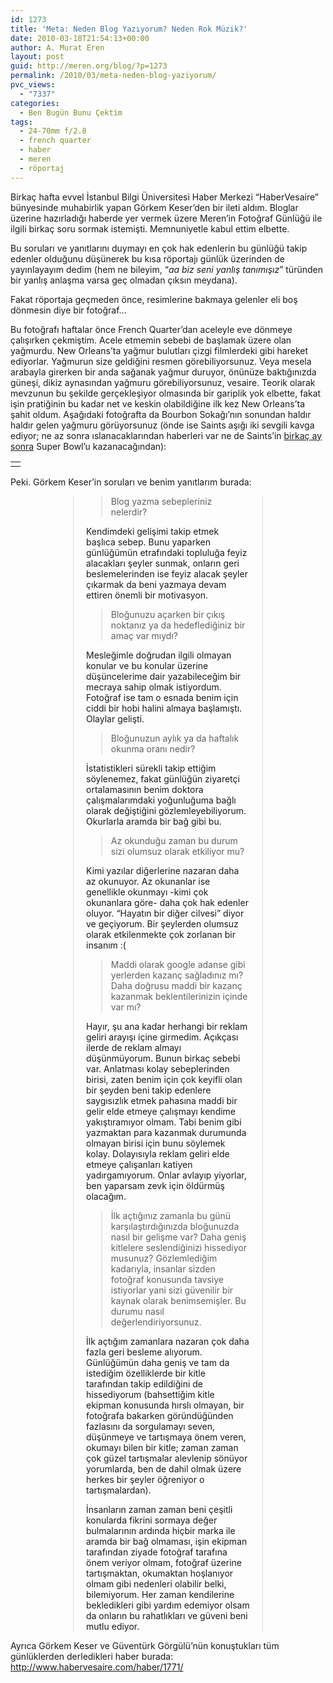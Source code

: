 ```yaml
---
id: 1273
title: 'Meta: Neden Blog Yazıyorum? Neden Rok Müzik?'
date: 2010-03-18T21:54:13+00:00
author: A. Murat Eren
layout: post
guid: http://meren.org/blog/?p=1273
permalink: /2010/03/meta-neden-blog-yaziyorum/
pvc_views:
  - "7337"
categories:
  - Ben Bugün Bunu Çektim
tags:
  - 24-70mm f/2.8
  - french quarter
  - haber
  - meren
  - röportaj
---
```

Birkaç hafta evvel İstanbul Bilgi Üniversitesi Haber Merkezi &#8220;HaberVesaire&#8221; bünyesinde muhabirlik yapan Görkem Keser&#8217;den bir ileti aldım. Bloglar üzerine hazırladığı haberde yer vermek üzere Meren&#8217;in Fotoğraf Günlüğü ile ilgili birkaç soru sormak istemişti. Memnuniyetle kabul ettim elbette.

Bu soruları ve yanıtlarını duymayı en çok hak edenlerin bu günlüğü takip edenler olduğunu düşünerek bu kısa röportajı günlük üzerinden de yayınlayayım dedim (hem ne bileyim, &#8220;_aa biz seni yanlış tanımışız_&#8221; türünden bir yanlış anlaşma varsa geç olmadan çıksın meydana).

Fakat röportaja geçmeden önce, resimlerine bakmaya gelenler eli boş dönmesin diye bir fotoğraf&#8230;

Bu fotoğrafı haftalar önce French Quarter&#8217;dan aceleyle eve dönmeye çalışırken çekmiştim. Acele etmemin sebebi de başlamak üzere olan yağmurdu. New Orleans&#8217;ta yağmur bulutları çizgi filmlerdeki gibi hareket ediyorlar. Yağmurun size geldiğini resmen görebiliyorsunuz. Veya mesela arabayla girerken bir anda sağanak yağmur duruyor, önünüze baktığınızda güneşi, dikiz aynasından yağmuru görebiliyorsunuz, vesaire. Teorik olarak mevzunun bu şekilde gerçekleşiyor olmasında bir gariplik yok elbette, fakat işin pratiğinin bu kadar net ve keskin olabildiğine ilk kez New Orleans&#8217;ta şahit oldum. Aşağıdaki fotoğrafta da Bourbon Sokağı&#8217;nın sonundan haldır haldır gelen yağmuru görüyorsunuz (önde ise Saints aşığı iki sevgili kavga ediyor; ne az sonra ıslanacaklarından haberleri var ne de Saints&#8217;in [birkaç ay sonra](http://meren.org/blog/2010/02/super-bowl-esnasinda-french-quarter-new-orleans/) Super Bowl&#8217;u kazanacağından):

<table border="0" width="100%">
  <tr>
    <td align="center">
      <img src="http://lh3.ggpht.com/_x7Afx6WcB1c/S6Jvfr6ykcI/AAAAAAAAIj8/feX0cLVwM90/s800/tongumeyin.jpg" alt="" />
    </td>
  </tr>
</table>

Peki. Görkem Keser&#8217;in soruları ve benim yanıtlarım burada:

<div style="margin-left: 100px; margin-right: 100px; padding-left: 20px; padding-right: 20px; border-left: 1px #DDD solid;border-right: 1px #DDD solid;">
  <blockquote>
    <p>
      Blog yazma sebepleriniz nelerdir?
    </p>
  </blockquote>
  
  <p>
    Kendimdeki gelişimi takip etmek başlıca sebep. Bunu yaparken günlüğümün etrafındaki topluluğa feyiz alacakları şeyler sunmak, onların geri beslemelerinden ise feyiz alacak şeyler çıkarmak da beni yazmaya devam ettiren önemli bir motivasyon.
  </p>
  
  <blockquote>
    <p>
      Bloğunuzu açarken bir çıkış noktanız ya da hedeflediğiniz bir amaç var mıydı?
    </p>
  </blockquote>
  
  <p>
    Mesleğimle doğrudan ilgili olmayan konular ve bu konular üzerine düşüncelerime dair yazabileceğim bir mecraya sahip olmak istiyordum. Fotoğraf ise tam o esnada benim için ciddi bir hobi halini almaya başlamıştı. Olaylar gelişti.
  </p>
  
  <blockquote>
    <p>
      Bloğunuzun aylık ya da haftalık okunma oranı nedir?
    </p>
  </blockquote>
  
  <p>
    İstatistikleri sürekli takip ettiğim söylenemez, fakat günlüğün ziyaretçi ortalamasının benim doktora çalışmalarımdaki yoğunluğuma bağlı olarak değiştiğini gözlemleyebiliyorum. Okurlarla aramda bir bağ gibi bu.
  </p>
  
  <blockquote>
    <p>
      Az okunduğu zaman bu durum sizi olumsuz olarak etkiliyor mu?
    </p>
  </blockquote>
  
  <p>
    Kimi yazılar diğerlerine nazaran daha az okunuyor. Az okunanlar ise genellikle okunmayı -kimi çok okunanlara göre- daha çok hak edenler oluyor. &#8220;Hayatın bir diğer cilvesi&#8221; diyor ve geçiyorum. Bir şeylerden olumsuz olarak etkilenmekte çok zorlanan bir insanım :(
  </p>
  
  <blockquote>
    <p>
      Maddi olarak google adanse gibi yerlerden kazanç sağladınız mı? Daha doğrusu maddi bir kazanç kazanmak beklentilerinizin içinde var mı?
    </p>
  </blockquote>
  
  <p>
    Hayır, şu ana kadar herhangi bir reklam geliri arayışı içine girmedim. Açıkçası ilerde de reklam almayı düşünmüyorum. Bunun birkaç sebebi var. Anlatması kolay sebeplerinden birisi, zaten benim için çok keyifli olan bir şeyden beni takip edenlere saygısızlık etmek pahasına maddi bir gelir elde etmeye çalışmayı kendime yakıştıramıyor olmam. Tabi benim gibi yazmaktan para kazanmak durumunda olmayan birisi için bunu söylemek kolay. Dolayısıyla reklam geliri elde etmeye çalışanları katiyen yadırgamıyorum. Onlar avlayıp yiyorlar, ben yaparsam zevk için öldürmüş olacağım.
  </p>
  
  <blockquote>
    <p>
      İlk açtığınız zamanla bu günü karşılaştırdığınızda bloğunuzda nasıl bir gelişme var? Daha geniş kitlelere seslendiğinizi hissediyor musunuz? Gözlemlediğim kadarıyla, insanlar sizden fotoğraf konusunda tavsiye istiyorlar yani sizi güvenilir bir kaynak olarak benimsemişler. Bu durumu nasıl değerlendiriyorsunuz.
    </p>
  </blockquote>
  
  <p>
    İlk açtığım zamanlara nazaran çok daha fazla geri besleme alıyorum. Günlüğümün daha geniş ve tam da istediğim özelliklerde bir kitle tarafından takip edildiğini de hissediyorum (bahsettiğim kitle ekipman konusunda hırslı olmayan, bir fotoğrafa bakarken göründüğünden fazlasını da sorgulamayı seven, düşünmeye ve tartışmaya önem veren, okumayı bilen bir kitle; zaman zaman çok güzel tartışmalar alevlenip sönüyor yorumlarda, ben de dahil olmak üzere herkes bir şeyler öğreniyor o tartışmalardan).
  </p>
  
  <p>
    İnsanların zaman zaman beni çeşitli konularda fikrini sormaya değer bulmalarının ardında hiçbir marka ile aramda bir bağ olmaması, işin ekipman tarafından ziyade fotoğraf tarafına önem veriyor olmam, fotoğraf üzerine tartışmaktan, okumaktan hoşlanıyor olmam gibi nedenleri olabilir belki, bilemiyorum. Her zaman kendilerine bekledikleri gibi yardım edemiyor olsam da onların bu rahatlıkları ve güveni beni mutlu ediyor.
  </p>
</div>

Ayrıca Görkem Keser ve Güventürk Görgülü&#8217;nün konuştukları tüm günlüklerden derledikleri haber burada: <http://www.habervesaire.com/haber/1771/>